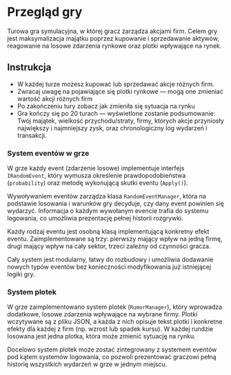 # Przegląd gry

Turowa gra symulacyjna, w której gracz zarządza akcjami firm. Celem gry jest maksymalizacja majątku poprzez kupowanie i sprzedawanie aktywów, reagowanie na losowe zdarzenia rynkowe oraz plotki wpływające na rynek.

## Instrukcja

- W każdej turze możesz kupować lub sprzedawać akcje różnych firm.
- Zwracaj uwagę na pojawiające się plotki rynkowe — mogą one zmieniać wartość akcji różnych firm
- Po zakończeniu tury zobacz jak zmieniła się sytuacja na rynku
- Gra kończy się po 20 turach — wyświetlone zostanie podsumowanie: Twój majątek, wielkość przychodu/straty, firmy, których akcje przyniosły największy i najmniejszy zysk, oraz chronologiczny log wydarzeń i transakcji.

### System eventów w grze

W grze każdy event (zdarzenie losowe) implementuje interfejs `IRandomEvent`, który wymusza określenie prawdopodobieństwa (`probability`) oraz metodę wykonującą skutki eventu (`Apply()`). 

Wywoływaniem eventów zarządza klasa `RandomEventManager`, która na podstawie losowania i warunków gry decyduje, czy dany event powinien się wydarzyć. Informacja o każdym wywołanym evencie trafia do systemu logowania, co umożliwia prezentację pełnej historii rozgrywki.

Każdy rodzaj eventu jest osobną klasą implementującą konkretny efekt eventu. Zaimplementowane są trzy: pierwszy mający wpływ na jedną firmę, drugi mający wpływ na cały sektor, trzeci zależny od czynności gracza.

Cały system jest modularny, łatwy do rozbudowy i umożliwia dodawanie nowych typów eventów bez konieczności modyfikowania już istniejącej logiki gry.

### System plotek

W grze zaimplementowano system plotek (`RumorManager`), który wprowadza dodatkowe, losowe zdarzenia wpływające na wybrane firmy. Plotki wczytywane są z pliku JSON, a każda z nich opisuje tekst plotki i konkretne efekty dla każdej z firm (np. wzrost lub spadek kursu). W każdej rundzie losowana jest jedna plotka, która może zmienić sytuację na rynku.

Docelowo system plotek może zostać zintegrowany z systemem eventów pod kątem systemów logowania, co pozwoli prezentować graczowi pełną historię wszystkich wydarzeń w grze w jednym miejscu.
